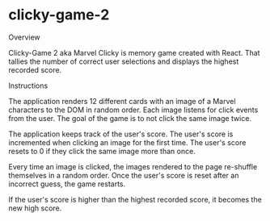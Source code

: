 # clicky-game-2

Overview

Clicky-Game 2 aka Marvel Clicky is memory game created with React. That tallies the number of correct user selections and displays the highest recorded score.

Instructions

The application renders 12 different cards with an image of a Marvel characters to the DOM in random order. Each image listens for click events from the user. The goal of the game is to not click the same image twice.  

The application keeps track of the user's score. The user's score is incremented when clicking an image for the first time. The user's score resets to 0 if they click the same image more than once.

Every time an image is clicked, the images rendered to the page re-shuffle themselves in a random order. Once the user's score is reset after an incorrect guess, the game restarts. 

If the user's score is higher than the highest recorded score, it becomes the new high score.

